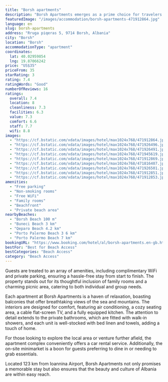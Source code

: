 ```yaml
---
title: "Borsh apartments"
description: "Borsh Apartments emerges as a prime choice for travelers seeking the perfect blend of comfort and convenience on the Albanian Riviera."
featuredImage: "/images/accommodation/borsh-apartments-471912864.jpg"
language: en
slug: borsh-apartments
address: "Rruga piqeras 5, 9714 Borsh, Albania"
city: "Borsh"
location: "Borsh"
accommodationType: "apartment"
coordinates:
  lat: 40.02959854
  lng: 19.87066242
price: "US$35"
priceFrom: 35
starRating: 3
rating: 7.4
ratingWords: "Good"
numberOfReviews: 16
ratings:
  overall: 7.4
  location: 8
  cleanliness: 7.3
  facilities: 6.3
  value: 7.3
  comfort: 6.6
  staff: 7.7
  wifi: 8.8
images:
  - "https://cf.bstatic.com/xdata/images/hotel/max1024x768/471912864.jpg?k=76ed4359f679219d5f55626006180485843f4c36fac410240b2db4096a69d441&o=&hp=1"
  - "https://cf.bstatic.com/xdata/images/hotel/max1024x768/471926496.jpg?k=856a9d1c277c7d202707b79f8f7012233498d812a7b0b6b31c4583575ddd5eaf&o=&hp=1"
  - "https://cf.bstatic.com/xdata/images/hotel/max1024x768/471926491.jpg?k=c5dcd397431af278dbc757233aaf1adf89c9b8164895837870c832a5755c1788&o=&hp=1"
  - "https://cf.bstatic.com/xdata/images/hotel/max1024x768/471945619.jpg?k=113a8e808e0fb871b90667d2e3a33d6b02e4a3cc211964a0c1717453712d72ae&o=&hp=1"
  - "https://cf.bstatic.com/xdata/images/hotel/max1024x768/471912869.jpg?k=6029a92b27bb71505679d16b99383ab63f3eff8b865f13243d72a40b881c4632&o=&hp=1"
  - "https://cf.bstatic.com/xdata/images/hotel/max1024x768/471816407.jpg?k=4171e8acc6a575d3f3cb9951d6ff46164fa84fa6ef5d077a49090fbda045cb1d&o=&hp=1"
  - "https://cf.bstatic.com/xdata/images/hotel/max1024x768/471926501.jpg?k=29a6e87fe625e7ef9c93506b5f5da130235b94cf9ef0151367220d620548b7e8&o=&hp=1"
  - "https://cf.bstatic.com/xdata/images/hotel/max1024x768/471912851.jpg?k=5178e7162d8790564890a469087ed944037e0a3c1caafffdf31be7cfebac5edd&o=&hp=1"
  - "https://cf.bstatic.com/xdata/images/hotel/max1024x768/471912853.jpg?k=c2b37d87b1f6b706559580d825aeded8ba21d9659ebc9c6eb859761b4948325f&o=&hp=1"
amenities:
  - "Free parking"
  - "Non-smoking rooms"
  - "Free WiFi"
  - "Family rooms"
  - "Beachfront"
  - "Private beach area"
nearbyBeaches:
  - "Borsh Beach 100 m"
  - "Buneci Beach 3 km"
  - "Qeparo Beach 4.2 km"
  - "Porto Palermo Beach 3 6 km"
  - "Porto Palermo Beach 7 km"
bookingURL: "https://www.booking.com/hotel/al/borsh-apartments.en-gb.html?aid=8035640"
bestFor: "Best for Beach Access"
bestCategories: "Beach Access"
category: "Beach Access"
---
```


Guests are treated to an array of amenities, including complimentary WiFi and private parking, ensuring a hassle-free stay from start to finish. The property stands out for its thoughtful inclusion of family rooms and a charming picnic area, catering to both individual and group needs.

Each apartment at Borsh Apartments is a haven of relaxation, boasting balconies that offer breathtaking views of the sea and mountains. The interiors are designed for comfort, featuring air conditioning, a cozy seating area, a cable flat-screen TV, and a fully equipped kitchen. The attention to detail extends to the private bathrooms, which are fitted with walk-in showers, and each unit is well-stocked with bed linen and towels, adding a touch of home.

For those looking to explore the local area or venture further afield, the apartment complex conveniently offers a car rental service. Additionally, the on-site minimarket is a boon for guests preferring to dine in or needing to grab essentials.

Located 123 km from Ioannina Airport, Borsh Apartments not only promises a memorable stay but also ensures that the beauty and culture of Albania are within easy reach.